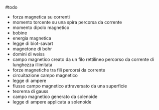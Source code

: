 #todo
- forza magnetica su correnti 
- momento torcente su una spira percorsa da corrente 
- momento dipolo magnetico
- bobine
- energia magnetica 
- legge di biot-savart 
- magnetone di bohr 
- domini di weiss
- campo magnetico creato da un filo rettilineo percorso da corrente di lunghezza illimitata
- forze magnetiche tra fili percorsi da corrente
- circuitazione campo magnetico
- legge di ampere
- flusso campo magnetico attraversato da una superficie
- teorema di gauss
- campo magnetico generato da solenoide 
- legge di ampere applicata a solenoide